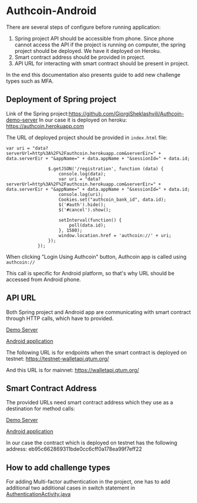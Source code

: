 # Authcoin-Android
There are several steps of configure before running application:
1. Spring project API should be accessible from phone. Since phone cannot access the API if the project is running on computer, the spring project
should be deployed. We have it deployed on Heroku.
2. Smart contract address should be provided in project.
3. API URL for interacting with smart contract should be present in project.

In the end this documentation also presents guide to add new challenge types such as MFA.
## Deployment of Spring project
Link of the Spring project:https://github.com/GiorgiSheklashvili/Authcoin-demo-server
In our case it is deployed on heroku: https://authcoin.herokuapp.com

The URL of deployed project should be provided in `index.html` file:

`var uri = "data?serverUrl=http%3A%2F%2Fauthcoin.herokuapp.com&serverEir=" + data.serverEir + "&appName=" + data.appName + "&sessionId=" + data.id;`
``` $('#auth').click(function () {
                $.getJSON('/registration', function (data) {
                    console.log(data);
                    var uri = "data?serverUrl=http%3A%2F%2Fauthcoin.herokuapp.com&serverEir=" + data.serverEir + "&appName=" + data.appName + "&sessionId=" + data.id;
                    console.log(uri);
                    Cookies.set("authcoin_bank_id", data.id);
                    $('#auth').hide();
                    $('#cancel').show();

                    setInterval(function() {
                        poll(data.id);
                    }, 1500);
                    window.location.href = 'authcoin://' + uri;
                });
            }); 
```

When clicking "Login Using Authcoin" button, Authcoin app is called using `authcoin://`

This call is specific for Android platform, so that's why URL should be accessed from Android phone.
## API URL
Both Spring project and Android app are communicating with smart contract through HTTP calls, which have to provided.

[Demo Server](https://github.com/GiorgiSheklashvili/Authcoin-demo-server/blob/748696a889387c884401146dd8a4712e9dc1ed65/src/main/java/com/authcoin/server/demo/services/blockchain/BlockChainService.java#L19)

[Android application](https://github.com/GiorgiSheklashvili/Authcoin-Android/blob/31822307da7927a887157721ccda0f4e3937015f/app/src/main/java/com/authcoinandroid/util/AuthCoinNetParams.java#L17)

The following URL is for endpoints when the smart contract is deployed on testnet: https://testnet-walletapi.qtum.org/

And this URL is for mainnet: https://walletapi.qtum.org/
## Smart Contract Address
The provided URLs need smart contract address which they use as a destination for method calls:

[Demo Server](https://github.com/GiorgiSheklashvili/Authcoin-demo-server/blob/748696a889387c884401146dd8a4712e9dc1ed65/src/main/java/com/authcoin/server/demo/services/blockchain/contract/AuthcoinContractParams.java#L7)

[Android application](https://github.com/GiorgiSheklashvili/Authcoin-Android/blob/31822307da7927a887157721ccda0f4e3937015f/app/src/main/java/com/authcoinandroid/service/contract/AuthcoinContractParams.java#L6)

In our case the contract which is deployed on testnet has the following address: eb95c662869311bde0cc6cff0a178ea99f7eff22
## How to add challenge types
For adding Multi-factor authentication in the project, one has to add additional two additional cases in switch statement in [AuthenticationActivity.java](app/src/main/java/com/authcoinandroid/ui/activity/AuthenticationActivity.java)
